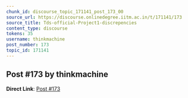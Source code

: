 ```yaml
---
chunk_id: discourse_topic_171141_post_173_00
source_url: https://discourse.onlinedegree.iitm.ac.in/t/171141/173
source_title: Tds-official-Project1-discrepencies
content_type: discourse
tokens: 35
username: thinkmachine
post_number: 173
topic_id: 171141
---
```


## Post #173 by thinkmachine

**Direct Link**: [Post #173](https://discourse.onlinedegree.iitm.ac.in/t/171141/173)
